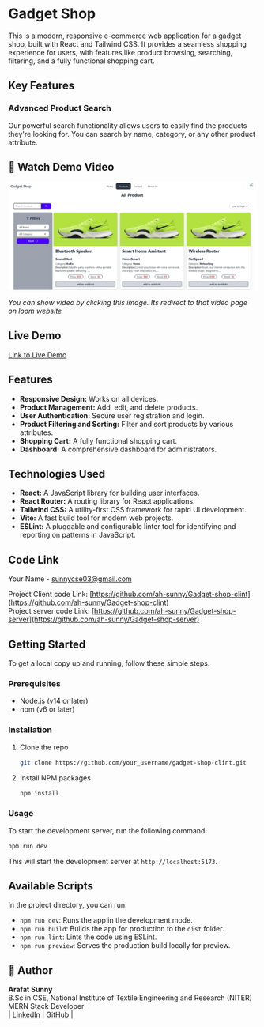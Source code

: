 # Gadget Shop

This is a modern, responsive e-commerce web application for a gadget shop, built with React and Tailwind CSS. It provides a seamless shopping experience for users, with features like product browsing, searching, filtering, and a fully functional shopping cart.

## Key Features

### Advanced Product Search

Our powerful search functionality allows users to easily find the products they're looking for. You can search by name, category, or any other product attribute.


<!-- ![Product Search Feature](./src/assets/image.png) -->


## 🎥 Watch Demo Video

[![Watch the video](./src/assets/image.png)](https://www.loom.com/share/7cf5d7cb91f042bcba1b6f513592d3e9)


<!-- [🎥 Watch Demo Video](./src/assets/video/Gadget%20Shop%20Searching%20Feature%20.mp4) -->


*You can show video by clicking this image. Its redirect to that video page on loom website*

## Live Demo

[Link to Live Demo](https://gadget-shop-4242.web.app/)

## Features

- **Responsive Design:** Works on all devices.
- **Product Management:** Add, edit, and delete products.
- **User Authentication:** Secure user registration and login.
- **Product Filtering and Sorting:** Filter and sort products by various attributes.
- **Shopping Cart:** A fully functional shopping cart.
- **Dashboard:** A comprehensive dashboard for administrators.

## Technologies Used

- **React:** A JavaScript library for building user interfaces.
- **React Router:** A routing library for React applications.
- **Tailwind CSS:** A utility-first CSS framework for rapid UI development.
- **Vite:** A fast build tool for modern web projects.
- **ESLint:** A pluggable and configurable linter tool for identifying and reporting on patterns in JavaScript.

## Code Link

Your Name - sunnycse03@gmail.com

Project Client code Link: [https://github.com/ah-sunny/Gadget-shop-clint](https://github.com/ah-sunny/Gadget-shop-clint) 
<br>
Project server code Link: [https://github.com/ah-sunny/Gadget-shop-server](https://github.com/ah-sunny/Gadget-shop-server)



## Getting Started

To get a local copy up and running, follow these simple steps.

### Prerequisites

- Node.js (v14 or later)
- npm (v6 or later)

### Installation

1. Clone the repo
   ```sh
   git clone https://github.com/your_username/gadget-shop-clint.git
   ```
2. Install NPM packages
   ```sh
   npm install
   ```

### Usage

To start the development server, run the following command:

```sh
npm run dev
```

This will start the development server at `http://localhost:5173`.

## Available Scripts

In the project directory, you can run:

- `npm run dev`: Runs the app in the development mode.
- `npm run build`: Builds the app for production to the `dist` folder.
- `npm run lint`: Lints the code using ESLint.
- `npm run preview`: Serves the production build locally for preview.

## 👤 Author

**Arafat Sunny**  
B.Sc in CSE, National Institute of Textile Engineering and Research (NITER)  
MERN Stack Developer <br/>
| [LinkedIn](https://www.linkedin.com/in/-sunny) | [GitHub](https://github.com/ah-sunny) |
